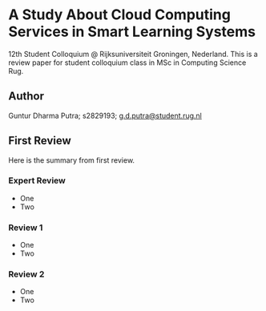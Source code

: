 # A Study About Cloud Computing Services in Smart Learning Systems
12th Student Colloquium @ Rijksuniversiteit Groningen, Nederland. This is a review paper for student colloquium class in MSc in Computing Science Rug.

## Author
Guntur Dharma Putra; s2829193; g.d.putra@student.rug.nl

## First Review
Here is the summary from first review.

### Expert Review
- One
- Two

### Review 1
- One
- Two

### Review 2
- One
- Two

